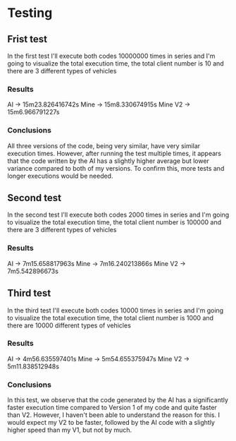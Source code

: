 # Testing

## Frist test
In the first test I'll execute both codes 10000000 times in series and I'm going to visualize the total execution time, the total client number is 10 and there are 3 different types of vehicles

### Results

AI      -> 15m23.826416742s
Mine    -> 15m8.330674915s
Mine V2 -> 15m6.966791227s

### Conclusions
All three versions of the code, being very similar, have very similar execution times. However, after running the test multiple times, it appears that the code written by the AI has a slightly higher average but lower variance compared to both of my versions. To confirm this, more tests and longer executions would be needed.

## Second test
In the second test I'll execute both codes 2000 times in series and I'm going to visualize the total execution time, the total client number is 100000 and there are 3 different types of vehicles

### Results

AI      -> 7m15.658817963s
Mine    -> 7m16.240213866s
Mine V2 -> 7m5.542896673s

## Third test
In the third test I'll execute both codes 10000 times in series and I'm going to visualize the total execution time, the total client number is 1000 and there are 10000 different types of vehicles

### Results

AI      -> 4m56.635597401s
Mine    -> 5m54.655375947s
Mine V2 -> 5m11.838512948s

### Conclusions

In this test, we observe that the code generated by the AI has a significantly faster execution time compared to Version 1 of my code and quite faster than V2. 
However, I haven't been able to understand the reason for this. I would expect my V2 to be faster, followed by the AI code with a slightly higher speed than my V1, but not by much.